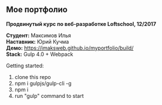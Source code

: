 ## Мое портфолио

**Продвинутый курс по веб-разработке Loftschool, 12/2017**

**Студент:** Максимов Илья  
**Наставник:** Юрий Кучма  
**Демо:** https://imaksweb.github.io/myportfolio/build/  
**Stack:** Gulp 4.0 + Webpack  

Getting started:  
1. clone this repo
2. npm i gulpjs/gulp-cli -g  
3. npm i  
4. run "gulp" command to start